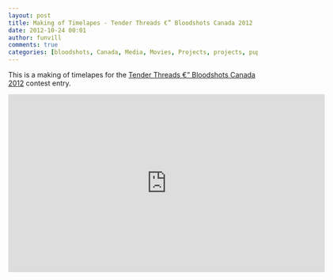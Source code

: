 ```yaml
---
layout: post
title: Making of Timelapes - Tender Threads €” Bloodshots Canada 2012
date: 2012-10-24 00:01
author: funvill
comments: true
categories: [bloodshots, Canada, Media, Movies, Projects, projects, puppets, timelapes, Vancouver, Video]
---
```

This is a making of timelapes for the <a href="http://www.abluestar.com/blog/tender-threads-bloodshots-canada-2012/">Tender Threads €” Bloodshots Canada 2012</a> contest entry.
<iframe src="http://www.youtube.com/embed/djSJt_Rrx1Y?list=UU50I3ZwlkV08muhc-mK5sJQ&amp;hl=en_US" frameborder="0" width="640" height="360"></iframe>
